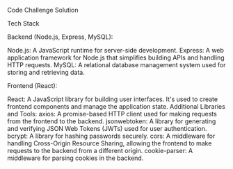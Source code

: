 Code Challenge Solution

Tech Stack

Backend (Node.js, Express, MySQL):

Node.js: A JavaScript runtime for server-side development.
Express: A web application framework for Node.js that simplifies building APIs and handling HTTP requests.
MySQL: A relational database management system used for storing and retrieving data.

Frontend (React):

React: A JavaScript library for building user interfaces. It's used to create frontend components and manage the application state.
Additional Libraries and Tools:
axios: A promise-based HTTP client used for making requests from the frontend to the backend.
jsonwebtoken: A library for generating and verifying JSON Web Tokens (JWTs) used for user authentication.
bcrypt: A library for hashing passwords securely.
cors: A middleware for handling Cross-Origin Resource Sharing, allowing the frontend to make requests to the backend from a different origin.
cookie-parser: A middleware for parsing cookies in the backend.
